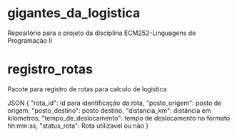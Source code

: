# gigantes_da_logistica
Repositório para o projeto da disciplina ECM252-Linguagens de Programação II


# registro_rotas
Pacote para registro de rotas para calculo de logistica

JSON
{
    "rota_id": id para identificação da rota,
    "posto_origem": posto de origem,
    "posto_destino": posto destino,
    "distancia_km": distância em kilometros,
    "tempo_de_deslocamento": tempo de deslocamento no formato hh:mm:ss,
    "status_rota": Rota utilizavel ou não
}